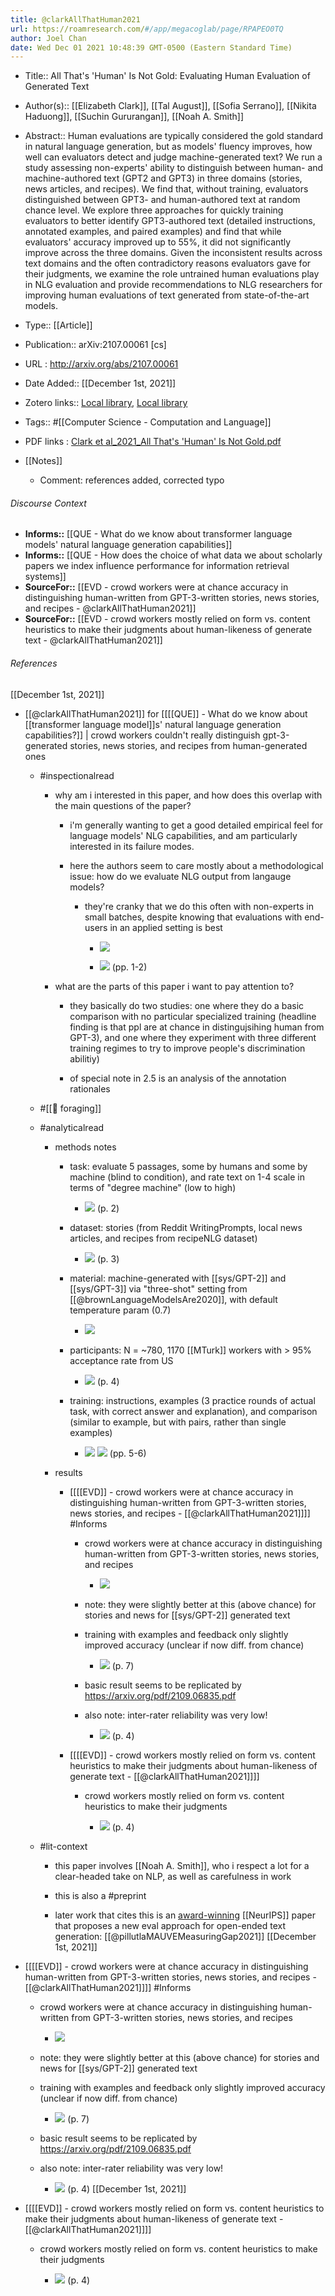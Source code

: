 ```yaml
---
title: @clarkAllThatHuman2021
url: https://roamresearch.com/#/app/megacoglab/page/RPAPEO0TQ
author: Joel Chan
date: Wed Dec 01 2021 10:48:39 GMT-0500 (Eastern Standard Time)
---
```


- Title:: All That's 'Human' Is Not Gold: Evaluating Human Evaluation of Generated Text
- Author(s):: [[Elizabeth Clark]], [[Tal August]], [[Sofia Serrano]], [[Nikita Haduong]], [[Suchin Gururangan]], [[Noah A. Smith]]
- Abstract:: Human evaluations are typically considered the gold standard in natural language generation, but as models' fluency improves, how well can evaluators detect and judge machine-generated text? We run a study assessing non-experts' ability to distinguish between human- and machine-authored text (GPT2 and GPT3) in three domains (stories, news articles, and recipes). We find that, without training, evaluators distinguished between GPT3- and human-authored text at random chance level. We explore three approaches for quickly training evaluators to better identify GPT3-authored text (detailed instructions, annotated examples, and paired examples) and find that while evaluators' accuracy improved up to 55%, it did not significantly improve across the three domains. Given the inconsistent results across text domains and the often contradictory reasons evaluators gave for their judgments, we examine the role untrained human evaluations play in NLG evaluation and provide recommendations to NLG researchers for improving human evaluations of text generated from state-of-the-art models.
- Type:: [[Article]]
- Publication:: arXiv:2107.00061 [cs]
- URL : http://arxiv.org/abs/2107.00061
- Date Added:: [[December 1st, 2021]]
- Zotero links:: [Local library](zotero://select/groups/2451508/items/6ZS8ZUHC), [Local library](https://www.zotero.org/groups/2451508/items/6ZS8ZUHC)
- Tags:: #[[Computer Science - Computation and Language]]
- PDF links : [Clark et al_2021_All That's 'Human' Is Not Gold.pdf](zotero://open-pdf/groups/2451508/items/9QNEKI47)
- [[Notes]]

    - Comment: references added, corrected typo

###### Discourse Context

- **Informs::** [[QUE - What do we know about transformer language models' natural language generation capabilities]]
- **Informs::** [[QUE - How does the choice of what data we about scholarly papers we index influence performance for information retrieval systems]]
- **SourceFor::** [[EVD - crowd workers were at chance accuracy in distinguishing human-written from GPT-3-written stories, news stories, and recipes - @clarkAllThatHuman2021]]
- **SourceFor::** [[EVD - crowd workers mostly relied on form vs. content heuristics to make their judgments about human-likeness of generate text - @clarkAllThatHuman2021]]

###### References

[[December 1st, 2021]]

- [[@clarkAllThatHuman2021]] for [[[[QUE]] - What do we know about [[transformer language model]]s' natural language generation capabilities?]] | crowd workers couldn't really distinguish gpt-3-generated stories, news stories, and recipes from human-generated ones

    - #inspectionalread

        - why am i interested in this paper, and how does this overlap with the main questions of the paper?

            - i'm generally wanting to get a good detailed empirical feel for language models' NLG capabilities, and am particularly interested in its failure modes.

            - here the authors seem to care mostly about a methodological issue: how do we evaluate NLG output from langauge models?

                - they're cranky that we do this often with non-experts in small batches, despite knowing that evaluations with end-users in an applied setting is best

                    - ![](https://firebasestorage.googleapis.com/v0/b/firescript-577a2.appspot.com/o/imgs%2Fapp%2Fmegacoglab%2FtRFAsEwBI9.png?alt=media&token=0bc9e258-2d76-493e-ac45-f6077662a20e)

                    - ![](https://firebasestorage.googleapis.com/v0/b/firescript-577a2.appspot.com/o/imgs%2Fapp%2Fmegacoglab%2FOhV_EivltK.png?alt=media&token=977481a4-3bf0-4e04-8637-41ad638a883b) (pp. 1-2)

        - what are the parts of this paper i want to pay attention to?

            - they basically do two studies: one where they do a basic comparison with no particular specialized training (headline finding is that ppl are at chance in distingujsihing human from GPT-3), and one where they experiment with three different training regimes to try to improve people's discrimination abilitiy)

            - of special note in 2.5 is an analysis of the annotation rationales

    - #[[🧱 foraging]]

    - #analyticalread

        - methods notes

            - task: evaluate 5 passages, some by humans and some by machine (blind to condition), and rate text on 1-4 scale in terms of "degree machine" (low to high)

                - ![](https://firebasestorage.googleapis.com/v0/b/firescript-577a2.appspot.com/o/imgs%2Fapp%2Fmegacoglab%2FI8lF9ZFzQb.png?alt=media&token=2fef2240-8d49-41a4-b598-79c10d9fbcb6) (p. 2)

            - dataset: stories (from Reddit WritingPrompts, local news articles, and recipes from recipeNLG dataset)

                - ![](https://firebasestorage.googleapis.com/v0/b/firescript-577a2.appspot.com/o/imgs%2Fapp%2Fmegacoglab%2FMUvFzwgNlM.png?alt=media&token=8b563d3c-1833-4c0a-a5c7-4182591fc2fe) (p. 3)

            - material: machine-generated with [[sys/GPT-2]] and [[sys/GPT-3]] via "three-shot" setting from [[@brownLanguageModelsAre2020]], with default temperature param (0.7)

                - ![](https://firebasestorage.googleapis.com/v0/b/firescript-577a2.appspot.com/o/imgs%2Fapp%2Fmegacoglab%2FCiawOljogK.png?alt=media&token=75dcc940-4d38-4a2a-b4b7-80c084264e34)

            - participants: N = ~780, 1170 [[MTurk]] workers with > 95% acceptance rate from US

                - ![](https://firebasestorage.googleapis.com/v0/b/firescript-577a2.appspot.com/o/imgs%2Fapp%2Fmegacoglab%2FJjrb2-oOTo.png?alt=media&token=7182b1dd-2838-42e0-adbe-99f75a63d230) (p. 4)

            - training: instructions, examples (3 practice rounds of actual task, with correct answer and explanation), and comparison (similar to example, but with pairs, rather than single examples)

                - ![](https://firebasestorage.googleapis.com/v0/b/firescript-577a2.appspot.com/o/imgs%2Fapp%2Fmegacoglab%2F8lIlvFtGu-.png?alt=media&token=3b4643bf-0fb0-411e-b719-ab0ce4b5880c) 
![](https://firebasestorage.googleapis.com/v0/b/firescript-577a2.appspot.com/o/imgs%2Fapp%2Fmegacoglab%2FDxCa6VCYTW.png?alt=media&token=ed9a865b-cb7c-44c9-bd05-600305a047f1) (pp. 5-6)

        - results

            - [[[[EVD]] - crowd workers were at chance accuracy in distinguishing human-written from GPT-3-written stories, news stories, and recipes - [[@clarkAllThatHuman2021]]]] #Informs

                - crowd workers were at chance accuracy in distinguishing human-written from GPT-3-written stories, news stories, and recipes

                    - ![](https://firebasestorage.googleapis.com/v0/b/firescript-577a2.appspot.com/o/imgs%2Fapp%2Fmegacoglab%2F2CwlElMZI0.png?alt=media&token=c5e633b8-dde0-46b0-9888-a0211e9a6abc)

                - note: they were slightly better at this (above chance) for stories and news for [[sys/GPT-2]] generated text

                - training with examples and feedback only slightly improved accuracy (unclear if now diff. from chance)

                    - ![](https://firebasestorage.googleapis.com/v0/b/firescript-577a2.appspot.com/o/imgs%2Fapp%2Fmegacoglab%2FQLgvpzFhNK.png?alt=media&token=262d4eac-9fdc-45fd-82cf-3f35273dc6e0) (p. 7)

                - basic result seems to be replicated by https://arxiv.org/pdf/2109.06835.pdf

                - also note: inter-rater reliability was very low!

                    - ![](https://firebasestorage.googleapis.com/v0/b/firescript-577a2.appspot.com/o/imgs%2Fapp%2Fmegacoglab%2FDaICOXT-Br.png?alt=media&token=d1dcd340-ae02-495c-b090-c5a5f43d69e1) (p. 4)

            - [[[[EVD]] - crowd workers mostly relied on form vs. content heuristics to make their judgments about human-likeness of generate text - [[@clarkAllThatHuman2021]]]]

                - crowd workers mostly relied on form vs. content heuristics to make their judgments

                    - ![](https://firebasestorage.googleapis.com/v0/b/firescript-577a2.appspot.com/o/imgs%2Fapp%2Fmegacoglab%2FDaICOXT-Br.png?alt=media&token=d1dcd340-ae02-495c-b090-c5a5f43d69e1) (p. 4)

    - #lit-context

        - this paper involves [[Noah A. Smith]], who i respect a lot for a clear-headed take on NLP, as well as carefulness in work

        - this is also a #preprint

        - later work that cites this is an [award-winning](https://twitter.com/wellecks/status/1465833346122928128?s=20) [[NeurIPS]] paper that proposes a new eval approach for open-ended text generation: [[@pillutlaMAUVEMeasuringGap2021]]
[[December 1st, 2021]]

- [[[[EVD]] - crowd workers were at chance accuracy in distinguishing human-written from GPT-3-written stories, news stories, and recipes - [[@clarkAllThatHuman2021]]]] #Informs

    - crowd workers were at chance accuracy in distinguishing human-written from GPT-3-written stories, news stories, and recipes

        - ![](https://firebasestorage.googleapis.com/v0/b/firescript-577a2.appspot.com/o/imgs%2Fapp%2Fmegacoglab%2F2CwlElMZI0.png?alt=media&token=c5e633b8-dde0-46b0-9888-a0211e9a6abc)

    - note: they were slightly better at this (above chance) for stories and news for [[sys/GPT-2]] generated text

    - training with examples and feedback only slightly improved accuracy (unclear if now diff. from chance)

        - ![](https://firebasestorage.googleapis.com/v0/b/firescript-577a2.appspot.com/o/imgs%2Fapp%2Fmegacoglab%2FQLgvpzFhNK.png?alt=media&token=262d4eac-9fdc-45fd-82cf-3f35273dc6e0) (p. 7)

    - basic result seems to be replicated by https://arxiv.org/pdf/2109.06835.pdf

    - also note: inter-rater reliability was very low!

        - ![](https://firebasestorage.googleapis.com/v0/b/firescript-577a2.appspot.com/o/imgs%2Fapp%2Fmegacoglab%2FDaICOXT-Br.png?alt=media&token=d1dcd340-ae02-495c-b090-c5a5f43d69e1) (p. 4)
[[December 1st, 2021]]

- [[[[EVD]] - crowd workers mostly relied on form vs. content heuristics to make their judgments about human-likeness of generate text - [[@clarkAllThatHuman2021]]]]

    - crowd workers mostly relied on form vs. content heuristics to make their judgments

        - ![](https://firebasestorage.googleapis.com/v0/b/firescript-577a2.appspot.com/o/imgs%2Fapp%2Fmegacoglab%2FDaICOXT-Br.png?alt=media&token=d1dcd340-ae02-495c-b090-c5a5f43d69e1) (p. 4)
